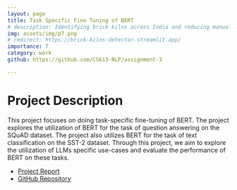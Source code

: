 ```yaml
---
layout: page
title: Task Specific Fine Tuning of BERT
# description: Identifying brick kilns across India and reducing manual annotation efforts using active learning by 30%.
img: assets/img/p7.png
# redirect: https://brick-kilns-detector.streamlit.app/
importance: 7
category: work
github: https://github.com/CS613-NLP/assignment-3

---
```


# Project Description

This project focuses on doing task-specific fine-tuning of BERT. The project explores the utilization of BERT for the task of question answering on the SQuAD dataset. The project also utilizes BERT for the task of text classification on the SST-2 dataset. Through this project, we aim to explore the utilization of LLMs specific use-cases and evaluate the performance of BERT on these tasks.

- [Project Report](https://github.com/CS613-NLP/assignment-3/blob/main/report.pdf)
- [GitHub Repository](https://github.com/CS613-NLP/assignment-3)


